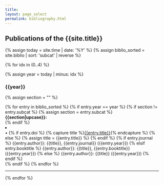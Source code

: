 ```yaml
---
title:
layout: page_select
permalink: bibliography.html
---
```



<h2> Publications of the {{site.title}} </h2>

{% assign today = site.time | date: '%Y' %}
{% assign biblio_sorted = site.biblio | sort: 'subcat' | reverse %}

{% for idx in (0..4) %}

{% assign year = today | minus: idx %}

<div class="bibliography_header">
<h3>{{year}}</h3>
</div>

{% assign section = "" %}
<div class="bibliography">
  {% for entry in biblio_sorted %}
    {% if entry.year == year %}
        {% if section != entry.subcat %}
            {% assign section = entry.subcat %}
            <div class="text-justify {{entry.cat}} {{entry.subcat}}">
            <b>{{section|upcase}}:</b>
            </div>
        {% endif %}
    <li>
      <div class="text-justify {{entry.cat}} {{entry.subcat}}">
        &#x2022;
        {% if entry.doi %}
          {% capture title %}<a href="https://doi.org/{{entry.doi}}" target="_blank">{{entry.title}}</a>{% endcapture %}
        {% else %}
          {% assign title = {{entry.title}} %}
        {% endif %}
        {% if entry.journal %}
            {{entry.author}}: {{title}}, {{entry.journal}} ({{entry.year}})
        {% elsif entry.booktitle %}
            {{entry.author}}: {{title}}, {{entry.booktitle}} ({{entry.year}})
        {% else %}
            {{entry.author}}: {{title}} ({{entry.year}})
        {% endif %}
      </div>
    </li>
    {% endif %}
  {% endfor %}
</div>
<hr>

{% endfor %}
